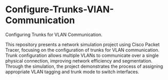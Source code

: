 # Configure-Trunks-VlAN-Communication
Configuring Trunks for VLAN Communication.

This repository presents a network simulation project using Cisco Packet Tracer, focusing on the configuration of trunks for VLAN communication. Trunk configuration allows multiple VLANs to communicate over a single physical connection, improving network efficiency and segmentation. Through the simulation, the project demonstrates the process of assigning appropriate VLAN tagging and trunk mode to switch interfaces.
